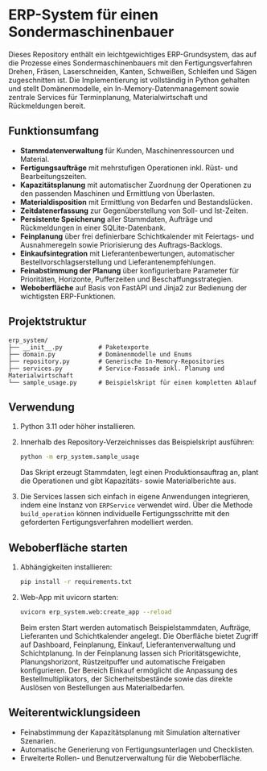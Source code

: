 # ERP-System für einen Sondermaschinenbauer

Dieses Repository enthält ein leichtgewichtiges ERP-Grundsystem, das auf die
Prozesse eines Sondermaschinenbauers mit den Fertigungsverfahren Drehen,
Fräsen, Laserschneiden, Kanten, Schweißen, Schleifen und Sägen zugeschnitten
ist. Die Implementierung ist vollständig in Python gehalten und stellt
Domänenmodelle, ein In-Memory-Datenmanagement sowie zentrale Services für
Terminplanung, Materialwirtschaft und Rückmeldungen bereit.

## Funktionsumfang

- **Stammdatenverwaltung** für Kunden, Maschinenressourcen und Material.
- **Fertigungsaufträge** mit mehrstufigen Operationen inkl. Rüst- und
  Bearbeitungszeiten.
- **Kapazitätsplanung** mit automatischer Zuordnung der Operationen zu den
  passenden Maschinen und Ermittlung von Überlasten.
- **Materialdisposition** mit Ermittlung von Bedarfen und Bestandslücken.
- **Zeitdatenerfassung** zur Gegenüberstellung von Soll- und Ist-Zeiten.
- **Persistente Speicherung** aller Stammdaten, Aufträge und Rückmeldungen in
  einer SQLite-Datenbank.
- **Feinplanung** über frei definierbare Schichtkalender mit Feiertags- und
  Ausnahmeregeln sowie Priorisierung des Auftrags-Backlogs.
- **Einkaufsintegration** mit Lieferantenbewertungen, automatischer
  Bestellvorschlagserstellung und Lieferantenempfehlungen.
- **Feinabstimmung der Planung** über konfigurierbare Parameter für
  Prioritäten, Horizonte, Pufferzeiten und Beschaffungsstrategien.
- **Weboberfläche** auf Basis von FastAPI und Jinja2 zur Bedienung der
  wichtigsten ERP-Funktionen.

## Projektstruktur

```
erp_system/
├── __init__.py          # Paketexporte
├── domain.py            # Domänenmodelle und Enums
├── repository.py        # Generische In-Memory-Repositories
├── services.py          # Service-Fassade inkl. Planung und Materialwirtschaft
└── sample_usage.py      # Beispielskript für einen kompletten Ablauf
```

## Verwendung

1. Python 3.11 oder höher installieren.
2. Innerhalb des Repository-Verzeichnisses das Beispielskript ausführen:

   ```bash
   python -m erp_system.sample_usage
   ```

   Das Skript erzeugt Stammdaten, legt einen Produktionsauftrag an, plant die
   Operationen und gibt Kapazitäts- sowie Materialberichte aus.

3. Die Services lassen sich einfach in eigene Anwendungen integrieren, indem
   eine Instanz von `ERPService` verwendet wird. Über die Methode
   `build_operation` können individuelle Fertigungsschritte mit den geforderten
   Fertigungsverfahren modelliert werden.

## Weboberfläche starten

1. Abhängigkeiten installieren:

   ```bash
   pip install -r requirements.txt
   ```

2. Web-App mit uvicorn starten:

   ```bash
   uvicorn erp_system.web:create_app --reload
   ```

   Beim ersten Start werden automatisch Beispielstammdaten, Aufträge,
   Lieferanten und Schichtkalender angelegt. Die Oberfläche bietet Zugriff auf
   Dashboard, Feinplanung, Einkauf, Lieferantenverwaltung und Schichtplanung.
   In der Feinplanung lassen sich Prioritätsgewichte, Planungshorizont,
   Rüstzeitpuffer und automatische Freigaben konfigurieren. Der Bereich Einkauf
   ermöglicht die Anpassung des Bestellmultiplikators, der Sicherheitsbestände
   sowie das direkte Auslösen von Bestellungen aus Materialbedarfen.

## Weiterentwicklungsideen

- Feinabstimmung der Kapazitätsplanung mit Simulation alternativer Szenarien.
- Automatische Generierung von Fertigungsunterlagen und Checklisten.
- Erweiterte Rollen- und Benutzerverwaltung für die Weboberfläche.
